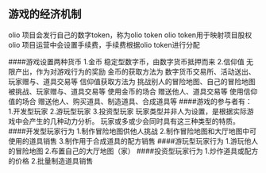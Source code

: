 ## 游戏的经济机制
olio 项目会发行自己的数字token，称为olio token
olio token用于映射项目股权
olio 项目运营中会设置手续费，手续费根据olio token进行分配

####游戏设置两种货币 
1.金币 稳定型数字币，由数字货币抵押而来
2.信仰值 无限产出，作为对游戏行为的奖励
金币的获取方法为 数字货币交易所、活动送出、玩家赠与、道具交易等
信仰值获取方法为 挑战别人的冒险地图、自己的冒险地图被挑战、玩家赠与、道具交易等
使用金币的场合 赠送他人、道具交易等
使用信仰值的场合 赠送他人、购买道具、制造道具、合成道具等
####游戏的参与者有：
1.开发型玩家
2.游玩型玩家
3.投资型玩家
玩家类型并非人为设置，是根据实际游戏中会产生的几种动力分析。
玩家或多或少会同时具有这三种类型的特质。
####开发型玩家行为
1.制作冒险地图供他人挑战
2.制作冒险地图和大厅地图中可使用的道具销售
3.制作用于合成道具的配方销售
####游玩型玩家行为
1.游玩他人的冒险地图
2.布置自己的大厅地图（家）
####投资型玩家行为
1.炒作道具或配方的价格
2.批量制造道具销售